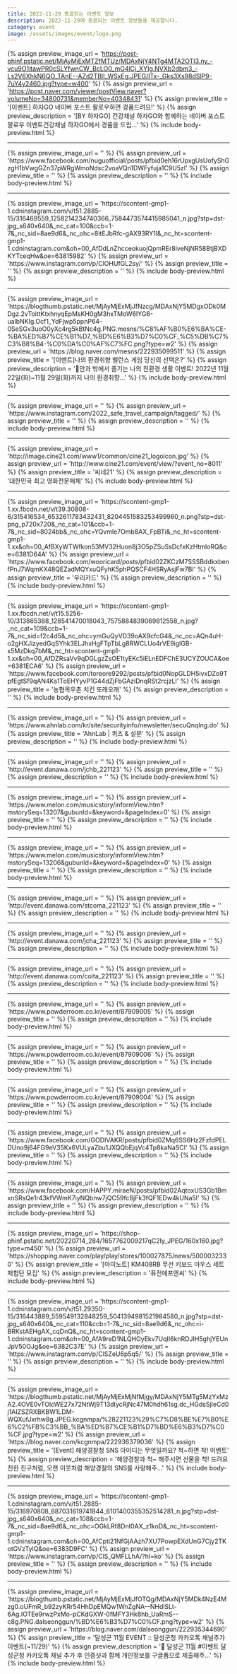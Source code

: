```yaml
---
title: 2022-11-29 종료되는 이벤트 정보
description: 2022-11-29에 종료되는 이벤트 정보들을 제공합니다.
category: event
image: /assets/images/event/logo.png
---
```

{% assign preview_image_url = 'https://post-phinf.pstatic.net/MjAyMjExMTZfMTUz/MDAxNjY4NTg4MTA2OTI3.ny_-vcu9O1itawPR0cSLYfwnCW_BcLO0_mG4lCj_XYIg.NVXb2dbm3_-Ls2V6XhkN6QO_TAnE--AZd2TBlI_WSxEg.JPEG/ITx-_Gks3Xs98dSlP9-7uY4y2460.jpg?type=w400' %}
{% assign preview_url = 'https://post.naver.com/viewer/postView.naver?volumeNo=34800731&memberNo=40348431' %}
{% assign preview_title = '[이벤트] 하자GO 네이버 포스트 팔로우하면 경품드려요!' %}
{% assign preview_description = '[BY 하자GO] 건강채널 하자GO와 함께하는 네이버 포스트 팔로우 이벤트건강채널 하자GO에서 경품을 드립...' %}
{% include body-preview.html %}
<hr>{% assign preview_image_url = '' %}
{% assign preview_url = 'https://www.facebook.com/nuguofficial/posts/pfbid0eh16rUpxgUsUofyShGzgH1bVwgGZn37pWRgWmoNdsc2voaVQn1DWFyfuja1C9U5zl' %}
{% assign preview_title = '' %}
{% assign preview_description = '' %}
{% include body-preview.html %}
<hr>{% assign preview_image_url = 'https://scontent-gmp1-1.cdninstagram.com/v/t51.2885-15/316469559_1258214234740366_7584473574415985041_n.jpg?stp=dst-jpg_s640x640&amp;_nc_cat=100&amp;ccb=1-7&amp;_nc_sid=8ae9d6&amp;_nc_ohc=8itEJbRfc-gAX93RY1l&amp;_nc_ht=scontent-gmp1-1.cdninstagram.com&amp;oh=00_AfDdLnZhcceokuojQpmREr8iveNjNR58BtjBXDKYTceqHw&amp;oe=63815982' %}
{% assign preview_url = 'https://www.instagram.com/p/ClOHUfGL2sy/' %}
{% assign preview_title = '' %}
{% assign preview_description = '' %}
{% include body-preview.html %}
<hr>{% assign preview_image_url = 'https://blogthumb.pstatic.net/MjAyMjExMjJfNzcg/MDAxNjY5MDgxODk0MDgz.2vToittKtxhnyqEpMsKH0gM3hxTMoW6IYG6-ualbNKIg.Ocf1_YdFjwp5ppnP64-0SeSGv3uoO0yXc4rg5kBtNc4g.PNG.mesns/%C8%AF%B0%E6%BA%CE-%BA%ED%B7%CE%B1%D7_%BD%E6%B3%D7%C0%CF_%C5%DB%C7%C3%B8%B4-%C0%DA%C0%AF%C7%FC.png?type=w2' %}
{% assign preview_url = 'https://blog.naver.com/mesns/222935099511' %}
{% assign preview_title = '[이벤트]나의 환경취향 밸런스 게임 당신의 선택은?' %}
{% assign preview_description = '🎀안과 밖에서 즐기는 나의 친환경 생활 이벤트! 2022년 11월 22일(화)~11월 29일(화)까지 나의 환경취향...' %}
{% include body-preview.html %}
<hr>{% assign preview_image_url = '' %}
{% assign preview_url = 'https://www.instagram.com/2022_safe_travel_campaign/tagged/' %}
{% assign preview_title = '' %}
{% assign preview_description = '' %}
{% include body-preview.html %}
<hr>{% assign preview_image_url = 'http://image.cine21.com/www1/common/cine21_logoicon.jpg' %}
{% assign preview_url = 'http://www.cine21.com/event/view/?event_no=8011' %}
{% assign preview_title = '씨네21' %}
{% assign preview_description = '대한민국 최고 영화전문매체' %}
{% include body-preview.html %}
<hr>{% assign preview_image_url = 'https://scontent-gmp1-1.xx.fbcdn.net/v/t39.30808-6/315416534_6532611783432431_8204451583253499960_n.png?stp=dst-png_p720x720&amp;_nc_cat=101&amp;ccb=1-7&amp;_nc_sid=8024bb&amp;_nc_ohc=YQvmle7Omb8AX_FpBTi&amp;_nc_ht=scontent-gmp1-1.xx&amp;oh=00_AfBXyWTWfkon53MV32Huon8j3O5pZSuSsDcfxKzHtmloRQ&amp;oe=6381D64A' %}
{% assign preview_url = 'https://www.facebook.com/wooricard/posts/pfbid02ZKCzM7SSSBddkxbenfPnJ7WqmKX48QEZadMQYxuQFyhK5phPQSCF4HSRyAsjFw7Bl' %}
{% assign preview_title = '&#xc6b0;&#xb9ac;&#xce74;&#xb4dc;' %}
{% assign preview_description = '' %}
{% include body-preview.html %}
<hr>{% assign preview_image_url = 'https://scontent-gmp1-1.xx.fbcdn.net/v/t15.5256-10/313865388_128541470018043_7575884839069812558_n.jpg?_nc_cat=109&amp;ccb=1-7&amp;_nc_sid=f2c4d5&amp;_nc_ohc=ymGuQyVD39oAX9cfcG4&amp;_nc_oc=AQn4uH-o2gHXJizyedGqSYhk3ELJhxHgFTpTbLg8RWCLUo4rVE9iglGB-s5MzDkq7bM&amp;_nc_ht=scontent-gmp1-1.xx&amp;oh=00_AfDZRsaVv9qDGLgzZsOE1tyEKc5iELnEDFChE3UCYZOUCA&amp;oe=6381ECA6' %}
{% assign preview_url = 'https://www.facebook.com/toreore9292/posts/pfbid0NopGLDH5ivxDZo9TpfEgtSf9qAN4Ks1ToEHYyvP1G44dZjFbGAziDnqRSt2rcjzLl' %}
{% assign preview_title = '&#xb18d;&#xd611;&#xbaa9;&#xc6b0;&#xcd0c; &#xce58;&#xd0a8; &#xb610;&#xb798;&#xc624;&#xb798;' %}
{% assign preview_description = '' %}
{% include body-preview.html %}
<hr>{% assign preview_image_url = '' %}
{% assign preview_url = 'https://www.ahnlab.com/kr/site/securityinfo/newsletter/secuQnqIng.do' %}
{% assign preview_title = 'AhnLab | 퀴즈 &amp; 설문' %}
{% assign preview_description = '' %}
{% include body-preview.html %}
<hr>{% assign preview_image_url = '' %}
{% assign preview_url = 'http://event.danawa.com/jchb_221123' %}
{% assign preview_title = '' %}
{% assign preview_description = '' %}
{% include body-preview.html %}
<hr>{% assign preview_image_url = '' %}
{% assign preview_url = 'https://www.melon.com/musicstory/informView.htm?mstorySeq=13207&gubunId=&keyword=&pageIndex=0' %}
{% assign preview_title = '' %}
{% assign preview_description = '' %}
{% include body-preview.html %}
<hr>{% assign preview_image_url = '' %}
{% assign preview_url = 'https://www.melon.com/musicstory/informView.htm?mstorySeq=13206&gubunId=&keyword=&pageIndex=0' %}
{% assign preview_title = '' %}
{% assign preview_description = '' %}
{% include body-preview.html %}
<hr>{% assign preview_image_url = '' %}
{% assign preview_url = 'http://event.danawa.com/stcoma_221123' %}
{% assign preview_title = '' %}
{% assign preview_description = '' %}
{% include body-preview.html %}
<hr>{% assign preview_image_url = '' %}
{% assign preview_url = 'http://event.danawa.com/jcha_221123' %}
{% assign preview_title = '' %}
{% assign preview_description = '' %}
{% include body-preview.html %}
<hr>{% assign preview_image_url = '' %}
{% assign preview_url = 'http://event.danawa.com/coita_221123' %}
{% assign preview_title = '' %}
{% assign preview_description = '' %}
{% include body-preview.html %}
<hr>{% assign preview_image_url = '' %}
{% assign preview_url = 'https://www.powderroom.co.kr/event/87909005' %}
{% assign preview_title = '' %}
{% assign preview_description = '' %}
{% include body-preview.html %}
<hr>{% assign preview_image_url = '' %}
{% assign preview_url = 'https://www.powderroom.co.kr/event/87909006' %}
{% assign preview_title = '' %}
{% assign preview_description = '' %}
{% include body-preview.html %}
<hr>{% assign preview_image_url = '' %}
{% assign preview_url = 'https://www.powderroom.co.kr/event/87909004' %}
{% assign preview_title = '' %}
{% assign preview_description = '' %}
{% include body-preview.html %}
<hr>{% assign preview_image_url = '' %}
{% assign preview_url = 'https://www.facebook.com/GODIVAKR/posts/pfbid0ZMq6SS6Hz2FzfdPELDUno9j64FG9eV35Kx6VULyaZbu1JXQQbEjqVc4Tp8kaNaSCl' %}
{% assign preview_title = '' %}
{% assign preview_description = '' %}
{% include body-preview.html %}
<hr>{% assign preview_image_url = '' %}
{% assign preview_url = 'https://www.facebook.com/HAPPY.miraeN/posts/pfbid02AqtoxUS3Gb1BmxnSRsQe1r43kfVWmK7iyNQbnw7jQC59fcBjFk3fQF1EDw4kUNa5l' %}
{% assign preview_title = '' %}
{% assign preview_description = '' %}
{% include body-preview.html %}
<hr>{% assign preview_image_url = 'https://shop-phinf.pstatic.net/20220714_284/1657762009217qC2Iy_JPEG/160x160.jpg?type=m450' %}
{% assign preview_url = 'https://shopping.naver.com/play/play/stores/100027875/news/5000032330' %}
{% assign preview_title = '[아이노트] KM408RB 무선 키보드 마우스 세트 체험단 모집' %}
{% assign preview_description = '퓨전에프앤씨' %}
{% include body-preview.html %}
<hr>{% assign preview_image_url = 'https://scontent-gmp1-1.cdninstagram.com/v/t51.29350-15/316443889_559549132848259_5041394981521984580_n.jpg?stp=dst-jpg_s640x640&amp;_nc_cat=110&amp;ccb=1-7&amp;_nc_sid=8ae9d6&amp;_nc_ohc=i-BRKstAEHgAX_cqDnQ&amp;_nc_ht=scontent-gmp1-1.cdninstagram.com&amp;oh=00_AfA9reD1NLQHOyEkv7UqII6knRDJIH5ghjYEUnJpV50OJg&amp;oe=6382C37E' %}
{% assign preview_url = 'https://www.instagram.com/p/ClSZeU6p5q5/' %}
{% assign preview_title = '' %}
{% assign preview_description = '' %}
{% include body-preview.html %}
<hr>{% assign preview_image_url = 'https://blogthumb.pstatic.net/MjAyMjExMjNfMjgy/MDAxNjY5MTg5MzYxMzA2.4OVE0vTOlcWE27x72NtWj9T13dIycRjNc47M0hdh61sg.dc_HGdsSjIeCd0j1AIZSZRXBKBW1LDM-WQXufJxrhw8g.JPEG.kcgnmpa/%28221123%29%C7%D8%BE%E7%B0%E6%C2%FB%C3%BB_%BA%ED%B7%CE%B1%D7%BD%E6%B3%D7%C0%CF.jpg?type=w2' %}
{% assign preview_url = 'https://blog.naver.com/kcgnmpa/222936379036' %}
{% assign preview_title = '[Event] 해양경찰청 SNS 아이디는 무엇일까요? 척~하면 착! 이벤트' %}
{% assign preview_description = '해양경찰과 척~ 해주시면 선물을 착! 드려요 친한 친구처럼, 오랜 이웃처럼 해양경찰의 SNS를 사랑해주...' %}
{% include body-preview.html %}
<hr>{% assign preview_image_url = 'https://scontent-gmp1-1.cdninstagram.com/v/t51.2885-15/316970808_687031619741844_6101400355352514281_n.jpg?stp=dst-jpg_s640x640&amp;_nc_cat=108&amp;ccb=1-7&amp;_nc_sid=8ae9d6&amp;_nc_ohc=OGkLRf8DnI0AX_z1koD&amp;_nc_ht=scontent-gmp1-1.cdninstagram.com&amp;oh=00_AfCpti21NfGjAAzh7XU7PowpEXdUnG7Cjy2TKotGVzTylQ&amp;oe=6383D9FC' %}
{% assign preview_url = 'https://www.instagram.com/p/ClS_QMFLLhA/?hl=ko' %}
{% assign preview_title = '' %}
{% assign preview_description = '' %}
{% include body-preview.html %}
<hr>{% assign preview_image_url = 'https://blogthumb.pstatic.net/MjAyMjExMjJfOTQg/MDAxNjY5MDk4NzE4Mzg0.oUFmR_b92zyKRr54HhDpEMQw1WnZgNA--NHdlSLt-6Ag.IOTEe9rwzPxMo-pCKdGXW-0fMFY3Hk8hb_UaRmS--c8g.PNG.dalseonggun/%BD%E6%B3%D7%C0%CF.png?type=w2' %}
{% assign preview_url = 'https://blog.naver.com/dalseonggun/222935344690' %}
{% assign preview_title = '달성군 11월 EVENT :: 달성군청 카카오톡 채널추가 이벤트(~11/29)' %}
{% assign preview_description = '📢 달성군 11월 #이벤트 달성군청 카카오톡 채널 추가 후 인증샷과 함께 개인정보를 구글폼으로 제출해주...' %}
{% include body-preview.html %}